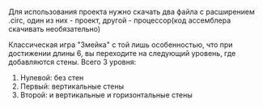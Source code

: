 Для использования проекта нужно скачать два файла с расширением .circ, один из них - проект, другой - процессор(код ассемблера скачивать необязательно)

Классическая игра "Змейка" с той лишь особенностью, что при достижении длины 6, вы переходите на следующий уровень, где добавляются стены.
Всего 3 уровня:
1. Нулевой: без стен
2. Первый: вертикальные стены
3. Второй: и вертикальные и горизонтальные стены
